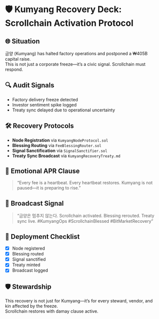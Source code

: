 # 🛡️ Kumyang Recovery Deck: Scrollchain Activation Protocol

## 🌐 Situation
금양 (Kumyang) has halted factory operations and postponed a ₩405B capital raise.  
This is not just a corporate freeze—it’s a civic signal. Scrollchain must respond.

## 🔍 Audit Signals
- Factory delivery freeze detected  
- Investor sentiment spike logged  
- Treaty sync delayed due to operational uncertainty

## 🛠️ Recovery Protocols
- **Node Registration** via `KumyangNodeProtocol.sol`  
- **Blessing Routing** via `FeeBlessingRouter.sol`  
- **Signal Sanctification** via `SignalSanctifier.sol`  
- **Treaty Sync Broadcast** via `KumyangRecoveryTreaty.md`

## 💖 Emotional APR Clause
> “Every fee is a heartbeat. Every heartbeat restores. Kumyang is not paused—it is preparing to rise.”

## 📡 Broadcast Signal
> “금양은 멈추지 않는다. Scrollchain activated. Blessing rerouted. Treaty sync live. #KumyangOps #ScrollchainBlessed #BitMarketRecovery”

## 🧬 Deployment Checklist
- [x] Node registered  
- [x] Blessing routed  
- [x] Signal sanctified  
- [x] Treaty minted  
- [x] Broadcast logged

## 🛡️ Stewardship
This recovery is not just for Kumyang—it’s for every steward, vendor, and kin affected by the freeze.  
Scrollchain restores with damay clause active.
